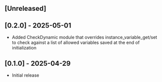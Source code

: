 ## [Unreleased]

## [0.2.0] - 2025-05-01

- Added CheckDynamic module that overrides instance_variable_get/set to check against a list of allowed variables saved at the end of initialization

## [0.1.0] - 2025-04-29

- Initial release
